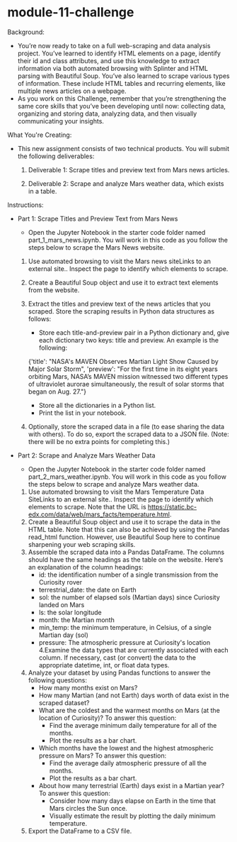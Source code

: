 # module-11-challenge

Background:
- You’re now ready to take on a full web-scraping and data analysis project. You’ve learned to identify HTML elements on a page, identify their id and class attributes, and use this knowledge to extract information via both automated browsing with Splinter and HTML parsing with Beautiful Soup. You’ve also learned to scrape various types of information. These include HTML tables and recurring elements, like multiple news articles on a webpage.
- As you work on this Challenge, remember that you’re strengthening the same core skills that you’ve been developing until now: collecting data, organizing and storing data, analyzing data, and then visually communicating your insights.





What You're Creating:
- This new assignment consists of two technical products. You will submit the following deliverables:

    1. Deliverable 1: Scrape titles and preview text from Mars news articles.

    2. Deliverable 2: Scrape and analyze Mars weather data, which exists in a table.





Instructions:
- Part 1: Scrape Titles and Preview Text from Mars News
    - Open the Jupyter Notebook in the starter code folder named part_1_mars_news.ipynb. You will work in this code as you follow the steps below to scrape the Mars News website.
    1. Use automated browsing to visit the Mars news siteLinks to an external site.. Inspect the page to identify which elements to scrape.
    2. Create a Beautiful Soup object and use it to extract text elements from the website.
    3. Extract the titles and preview text of the news articles that you scraped. Store the scraping results in Python data structures as follows:
        - Store each title-and-preview pair in a Python dictionary and, give each dictionary two keys: title and preview. An example is the following:

        {'title': "NASA's MAVEN Observes Martian Light Show Caused by Major Solar Storm", 
        'preview': "For the first time in its eight years orbiting Mars, NASA’s MAVEN mission witnessed two different types of ultraviolet aurorae simultaneously, the result of solar storms that began on Aug. 27."}

        - Store all the dictionaries in a Python list.
        - Print the list in your notebook.
    4. Optionally, store the scraped data in a file (to ease sharing the data with others). To do so, export the scraped data to a JSON file. (Note: there will be no extra points for completing this.)





- Part 2: Scrape and Analyze Mars Weather Data
    - Open the Jupyter Notebook in the starter code folder named part_2_mars_weather.ipynb. You will work in this code as you follow the steps below to scrape and analyze Mars weather data.
    1. Use automated browsing to visit the Mars Temperature Data SiteLinks to an external site.. Inspect the page to identify which elements to scrape. Note that the URL is https://static.bc-edx.com/data/web/mars_facts/temperature.html.
    2. Create a Beautiful Soup object and use it to scrape the data in the HTML table. Note that this can also be achieved by using the Pandas read_html function. However, use Beautiful Soup here to continue sharpening your web scraping skills.
    3. Assemble the scraped data into a Pandas DataFrame. The columns should have the same headings as the table on the website. Here’s an explanation of the column headings:
        - id: the identification number of a single transmission from the Curiosity rover
        - terrestrial_date: the date on Earth
        - sol: the number of elapsed sols (Martian days) since Curiosity landed on Mars
        - ls: the solar longitude
        - month: the Martian month
        - min_temp: the minimum temperature, in Celsius, of a single Martian day (sol)
        - pressure: The atmospheric pressure at Curiosity's location
    4.Examine the data types that are currently associated with each column. If necessary, cast (or convert) the data to the appropriate datetime, int, or float data types.
    5. Analyze your dataset by using Pandas functions to answer the following questions:
        - How many months exist on Mars?
        - How many Martian (and not Earth) days worth of data exist in the scraped dataset?
        - What are the coldest and the warmest months on Mars (at the location of Curiosity)? To answer this question:
            - Find the average minimum daily temperature for all of the months.
            - Plot the results as a bar chart.
        - Which months have the lowest and the highest atmospheric pressure on Mars? To answer this question:
            - Find the average daily atmospheric pressure of all the months.
            - Plot the results as a bar chart.
        - About how many terrestrial (Earth) days exist in a Martian year? To answer this question:
            - Consider how many days elapse on Earth in the time that Mars circles the Sun once.
            - Visually estimate the result by plotting the daily minimum temperature.
    6. Export the DataFrame to a CSV file.